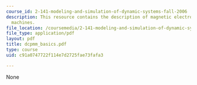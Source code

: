 ```yaml
---
course_id: 2-141-modeling-and-simulation-of-dynamic-systems-fall-2006
description: This resource contains the description of magnetic electro-mechanical
  machines.
file_location: /coursemedia/2-141-modeling-and-simulation-of-dynamic-systems-fall-2006/c91a0747722f114e7d2725fae73fafa3_dcpmm_basics.pdf
file_type: application/pdf
layout: pdf
title: dcpmm_basics.pdf
type: course
uid: c91a0747722f114e7d2725fae73fafa3

---
```

None